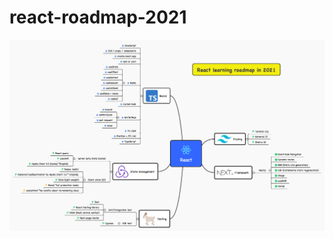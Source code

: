 # react-roadmap-2021
![alt text](https://raw.githubusercontent.com/GomaGoma676/react-roadmap-2021/main/react-roadmap.png)
